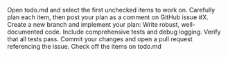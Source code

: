 Open todo.md and select the first unchecked items to work on.
Carefully plan each item, then post your plan as a comment on GitHub issue #X.
Create a new branch and implement your plan:
Write robust, well-documented code.
Include comprehensive tests and debug logging.
Verify that all tests pass.
Commit your changes and open a pull request referencing the issue.
Check off the items on todo.md

